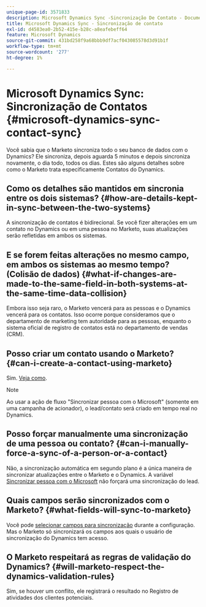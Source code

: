 ```yaml
---
unique-page-id: 3571833
description: Microsoft Dynamics Sync -Sincronização De Contato - Documentação Do Marketo - Documentação Do Produto
title: Microsoft Dynamics Sync - Sincronização de contato
exl-id: d4583ea0-2b52-415e-b28c-a8eafebeff64
feature: Microsoft Dynamics
source-git-commit: 431bd258f9a68bbb9df7acf043085578d3d91b1f
workflow-type: tm+mt
source-wordcount: '277'
ht-degree: 1%

---
```


# Microsoft Dynamics Sync: Sincronização de Contatos {#microsoft-dynamics-sync-contact-sync}

Você sabia que o Marketo sincroniza todo o seu banco de dados com o Dynamics? Ele sincroniza, depois aguarda 5 minutos e depois sincroniza novamente, o dia todo, todos os dias. Estes são alguns detalhes sobre como o Marketo trata especificamente Contatos do Dynamics.

## Como os detalhes são mantidos em sincronia entre os dois sistemas? {#how-are-details-kept-in-sync-between-the-two-systems}

A sincronização de contatos é bidirecional. Se você fizer alterações em um contato no Dynamics ou em uma pessoa no Marketo, suas atualizações serão refletidas em ambos os sistemas.

## E se forem feitas alterações no mesmo campo, em ambos os sistemas ao mesmo tempo? (Colisão de dados) {#what-if-changes-are-made-to-the-same-field-in-both-systems-at-the-same-time-data-collision}

Embora isso seja raro, o Marketo vencerá para as pessoas e o Dynamics vencerá para os contatos. Isso ocorre porque consideramos que o departamento de marketing tem autoridade para as pessoas, enquanto o sistema oficial de registro de contatos está no departamento de vendas (CRM).

## Posso criar um contato usando o Marketo? {#can-i-create-a-contact-using-marketo}

Sim. [Veja como](/help/marketo/product-docs/crm-sync/microsoft-dynamics-sync/microsoft-dynamics-sync-details/microsoft-dynamics-sync-lead-sync/create-a-contact-in-microsoft-dynamics.md).

>[!NOTE]
>
>Ao usar a ação de fluxo &quot;Sincronizar pessoa com o Microsoft&quot; (somente em uma campanha de acionador), o lead/contato será criado em tempo real no Dynamics.

## Posso forçar manualmente uma sincronização de uma pessoa ou contato? {#can-i-manually-force-a-sync-of-a-person-or-a-contact}

Não, a sincronização automática em segundo plano é a única maneira de sincronizar atualizações entre o Marketo e o Dynamics. A variável [Sincronizar pessoa com o Microsoft](/help/marketo/product-docs/core-marketo-concepts/smart-campaigns/microsoft-dynamics-flow-actions/sync-person-to-microsoft.md) não forçará uma sincronização do lead.

## Quais campos serão sincronizados com o Marketo? {#what-fields-will-sync-to-marketo}

Você pode [selecionar campos para sincronização](/help/marketo/product-docs/crm-sync/microsoft-dynamics-sync/sync-setup/microsoft-dynamics-365-with-ropc-connection/step-4-of-4-connect.md#select-fields-to-sync) durante a configuração. Mas o Marketo só sincronizará os campos aos quais o usuário de sincronização do Dynamics tem acesso.

## O Marketo respeitará as regras de validação do Dynamics? {#will-marketo-respect-the-dynamics-validation-rules}

Sim, se houver um conflito, ele registrará o resultado no Registro de atividades dos clientes potenciais.
